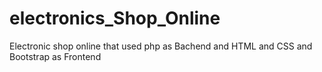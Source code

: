 # electronics_Shop_Online
Electronic shop online  that used php as Bachend
and HTML and CSS and Bootstrap as Frontend 
